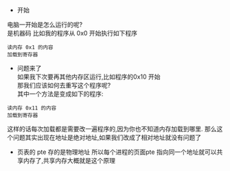 - 开始

电脑一开始是怎么运行的呢?  
是机器码
比如我的程序从 0x0 开始执行如下程序
```
读内存 0x1 的内容
加载到寄存器
```

- 问题来了  
如果我下次要再其他内存区运行,比如程序的0x10 开始  
那我们应该如何去重写这个程序呢?   
其中一个方法是变成如下的程序:  
```
读内存 0x11 的内容
加载到寄存器
```
这样的话每次加载都是需要改一遍程序的,因为你也不知道内存加载到哪里. 那么这个问题其实出现在地址是绝对地址,如果我们改成了相对地址就没有问题了

- 页表的 pte 存的是物理地址
所以每个进程的页面pte 指向同一个地址就可以共享内存了,共享内存大概就是这个原理
